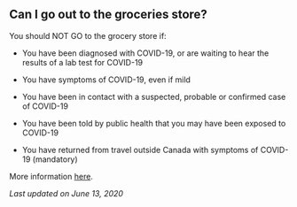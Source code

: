 ## Can I go out to the groceries store?

You should NOT GO to the grocery store if:

- You have been diagnosed with COVID-19, or are waiting to hear the results of a lab test for COVID-19

- You have symptoms of COVID-19, even if mild

- You have been in contact with a suspected, probable or confirmed case of COVID-19

- You have been told by public health that you may have been exposed to COVID-19

- You have returned from travel outside Canada with symptoms of COVID-19 (mandatory)

More information [here](https://www.canada.ca/en/public-health/services/diseases/2019-novel-coronavirus-infection/prevention-risks.html#self).

_Last updated on June 13, 2020_
